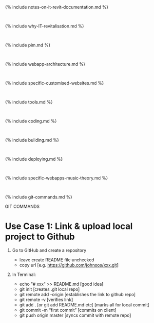 {% include notes-on-it-revit-documentation.md %}

<br>

{% include why-IT-revitalisation.md %}

<br>

{% include pim.md %}

<br>

{% include webapp-architecture.md %}

<br>

{% include specific-customised-websites.md %}

<br>

{% include tools.md %}

<br>

{% include coding.md %}

<br>

{% include building.md %}

<br>

{% include deploying.md %}

<br>

{% include specific-webapps-music-theory.md %}

<br>

{% include git-commands.md %}
   
GIT COMMANDS

# Use Case 1: Link & upload local project to Github

1. Go to GitHub and create a repository
   - leave create README file unchecked
   - copy url [e.g. https://github.com/johnoos/xxx.git]

2. In Terminal:
   - echo "# xxx" >> README.md [good idea]
   - git init [creates .git local repo]
   - git remote add <xxx>-origin <url> [establishes the link to github repo]
   - git remote -v [verifies link]
   - git add . [or git add README.md etc] [marks all for local commit]
   - git commit -m “first commit” [commits on client]
   - git push origin master [syncs commit with remote repo]
